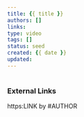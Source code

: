 ```yaml
---
title: {{ title }}
authors: []
links:
type: video
tags: []
status: seed
created: {{ date }}
updated:
---
```


#


### External Links
https:LINK by #AUTHOR